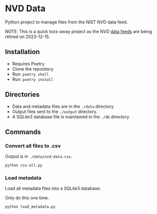 # NVD Data

Python project to manage files from the NIST NVD data feed.

NOTE: This is a quick toss-away project as the NVD
[data feeds](https://nvd.nist.gov/vuln/data-feeds)
are being retired on 2023-12-15.


## Installation
- Requires Poetry
- Clone the repository
- Run: `poetry shell`
- Run: `poetry install`

## Directories

- Data and metadata files are in the `./data` directory.
- Output files sent to the `./output` directory.
- A SQLite3 database file is maintained in the `./db` directory.

## Commands

### Convert all files to .csv

Output is in `./data/nvd-data.csv`.

```bash
python csv-all.py
```


### Load metadata
Load all metadata files into a SQLite3 database.

Only do this one time.

```bash
python load_metadata.py
```
